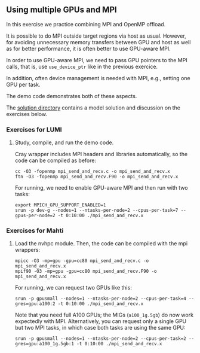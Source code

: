 ## Using multiple GPUs and MPI

In this exercise we practice combining MPI and OpenMP offload.

It is possible to do MPI outside target regions via host as usual.
However, for avoiding unnecessary memory transfers between GPU and host
as well as for better performance, it is often better to use GPU-aware MPI.

In order to use GPU-aware MPI, we need to pass GPU pointers to the MPI calls,
that is, use `use_device_ptr` like in the previous exercice.

In addition, often device management is needed with MPI, e.g., setting
one GPU per task.

The demo code demonstrates both of these aspects.

The [solution directory](solution/) contains a model solution and discussion on the exercises below.

### Exercises for LUMI

1. Study, compile, and run the demo code.

   Cray wrapper includes MPI headers and libraries automatically, so the code can be compiled
   as before:

       cc -O3 -fopenmp mpi_send_and_recv.c -o mpi_send_and_recv.x
       ftn -O3 -fopenmp mpi_send_and_recv.F90 -o mpi_send_and_recv.x

   For running, we need to enable GPU-aware MPI and then run with two tasks:

       export MPICH_GPU_SUPPORT_ENABLED=1
       srun -p dev-g --nodes=1 --ntasks-per-node=2 --cpus-per-task=7 --gpus-per-node=2 -t 0:10:00 ./mpi_send_and_recv.x

### Exercises for Mahti

1. Load the nvhpc module. Then, the code can be compiled with the mpi wrappers:

       mpicc -O3 -mp=gpu -gpu=cc80 mpi_send_and_recv.c -o mpi_send_and_recv.x
       mpif90 -O3 -mp=gpu -gpu=cc80 mpi_send_and_recv.F90 -o mpi_send_and_recv.x

   For running, we can request two GPUs like this:

       srun -p gpusmall --nodes=1 --ntasks-per-node=2 --cpus-per-task=4 --gres=gpu:a100:2 -t 0:10:00 ./mpi_send_and_recv.x

   Note that you need full A100 GPUs; the MIGs (`a100_1g.5gb`) do now work expectedly with MPI.
   Alternatively, you can request only a single GPU but two MPI tasks, in which case both tasks are using the same GPU:

       srun -p gpusmall --nodes=1 --ntasks-per-node=2 --cpus-per-task=2 --gres=gpu:a100_1g.5gb:1 -t 0:10:00 ./mpi_send_and_recv.x
